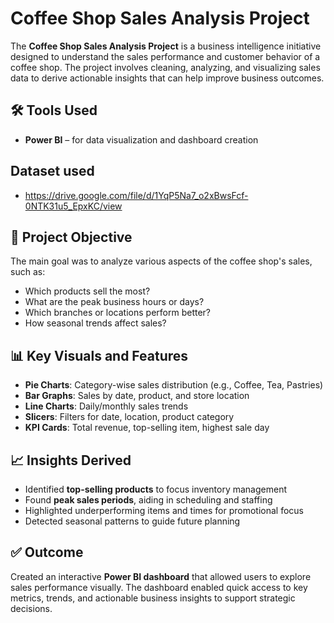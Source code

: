 # Coffee Shop Sales Analysis Project

The **Coffee Shop Sales Analysis Project** is a business intelligence initiative designed to understand the sales performance and customer behavior of a coffee shop. The project involves cleaning, analyzing, and visualizing sales data to derive actionable insights that can help improve business outcomes.

## 🛠️ Tools Used
- **Power BI** – for data visualization and dashboard creation

## Dataset used
- https://drive.google.com/file/d/1YqP5Na7_o2xBwsFcf-0NTK31u5_EpxKC/view

## 🎯 Project Objective
The main goal was to analyze various aspects of the coffee shop's sales, such as:
- Which products sell the most?
- What are the peak business hours or days?
- Which branches or locations perform better?
- How seasonal trends affect sales?

## 📊 Key Visuals and Features
- **Pie Charts**: Category-wise sales distribution (e.g., Coffee, Tea, Pastries)
- **Bar Graphs**: Sales by date, product, and store location
- **Line Charts**: Daily/monthly sales trends
- **Slicers**: Filters for date, location, product category
- **KPI Cards**: Total revenue, top-selling item, highest sale day

## 📈 Insights Derived
- Identified **top-selling products** to focus inventory management
- Found **peak sales periods**, aiding in scheduling and staffing
- Highlighted underperforming items and times for promotional focus
- Detected seasonal patterns to guide future planning

## ✅ Outcome
Created an interactive **Power BI dashboard** that allowed users to explore sales performance visually. The dashboard enabled quick access to key metrics, trends, and actionable business insights to support strategic decisions.
